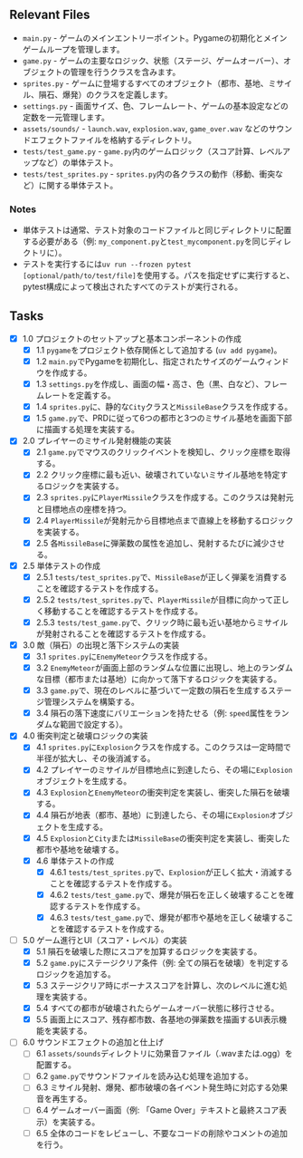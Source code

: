## Relevant Files

-   `main.py` - ゲームのメインエントリーポイント。Pygameの初期化とメインゲームループを管理します。
-   `game.py` - ゲームの主要なロジック、状態（ステージ、ゲームオーバー）、オブジェクトの管理を行うクラスを含みます。
-   `sprites.py` - ゲームに登場するすべてのオブジェクト（都市、基地、ミサイル、隕石、爆発）のクラスを定義します。
-   `settings.py` - 画面サイズ、色、フレームレート、ゲームの基本設定などの定数を一元管理します。
-   `assets/sounds/` - `launch.wav`, `explosion.wav`, `game_over.wav` などのサウンドエフェクトファイルを格納するディレクトリ。
-   `tests/test_game.py` - `game.py`内のゲームロジック（スコア計算、レベルアップなど）の単体テスト。
-   `tests/test_sprites.py` - `sprites.py`内の各クラスの動作（移動、衝突など）に関する単体テスト。

### Notes

-   単体テストは通常、テスト対象のコードファイルと同じディレクトリに配置する必要がある（例: `my_component.py`と`test_mycomponent.py`を同じディレクトリに）。
-   テストを実行するには`uv run --frozen pytest [optional/path/to/test/file]`を使用する。パスを指定せずに実行すると、pytest構成によって検出されたすべてのテストが実行される。

## Tasks

-   [x] 1.0 プロジェクトのセットアップと基本コンポーネントの作成
    -   [x] 1.1 `pygame`をプロジェクト依存関係として追加する (`uv add pygame`)。
    -   [x] 1.2 `main.py`でPygameを初期化し、指定されたサイズのゲームウィンドウを作成する。
    -   [x] 1.3 `settings.py`を作成し、画面の幅・高さ、色（黒、白など）、フレームレートを定義する。
    -   [x] 1.4 `sprites.py`に、静的な`City`クラスと`MissileBase`クラスを作成する。
    -   [x] 1.5 `game.py`で、PRDに従って6つの都市と3つのミサイル基地を画面下部に描画する処理を実装する。

-   [x] 2.0 プレイヤーのミサイル発射機能の実装
    -   [x] 2.1 `game.py`でマウスのクリックイベントを検知し、クリック座標を取得する。
    -   [x] 2.2 クリック座標に最も近い、破壊されていないミサイル基地を特定するロジックを実装する。
    -   [x] 2.3 `sprites.py`に`PlayerMissile`クラスを作成する。このクラスは発射元と目標地点の座標を持つ。
    -   [x] 2.4 `PlayerMissile`が発射元から目標地点まで直線上を移動するロジックを実装する。
    -   [x] 2.5 各`MissileBase`に弾薬数の属性を追加し、発射するたびに減少させる。

-   [x] 2.5 単体テストの作成
    -   [x] 2.5.1 `tests/test_sprites.py`で、`MissileBase`が正しく弾薬を消費することを確認するテストを作成する。
    -   [x] 2.5.2 `tests/test_sprites.py`で、`PlayerMissile`が目標に向かって正しく移動することを確認するテストを作成する。
    -   [x] 2.5.3 `tests/test_game.py`で、クリック時に最も近い基地からミサイルが発射されることを確認するテストを作成する。

-   [x] 3.0 敵（隕石）の出現と落下システムの実装
    -   [x] 3.1 `sprites.py`に`EnemyMeteor`クラスを作成する。
    -   [x] 3.2 `EnemyMeteor`が画面上部のランダムな位置に出現し、地上のランダムな目標（都市または基地）に向かって落下するロジックを実装する。
    -   [x] 3.3 `game.py`で、現在のレベルに基づいて一定数の隕石を生成するステージ管理システムを構築する。
    -   [x] 3.4 隕石の落下速度にバリエーションを持たせる（例: `speed`属性をランダムな範囲で設定する）。

-   [x] 4.0 衝突判定と破壊ロジックの実装
    -   [x] 4.1 `sprites.py`に`Explosion`クラスを作成する。このクラスは一定時間で半径が拡大し、その後消滅する。
    -   [x] 4.2 プレイヤーのミサイルが目標地点に到達したら、その場に`Explosion`オブジェクトを生成する。
    -   [x] 4.3 `Explosion`と`EnemyMeteor`の衝突判定を実装し、衝突した隕石を破壊する。
    -   [x] 4.4 隕石が地表（都市、基地）に到達したら、その場に`Explosion`オブジェクトを生成する。
    -   [x] 4.5 `Explosion`と`City`または`MissileBase`の衝突判定を実装し、衝突した都市や基地を破壊する。
    -   [x] 4.6 単体テストの作成
        -   [x] 4.6.1 `tests/test_sprites.py`で、`Explosion`が正しく拡大・消滅することを確認するテストを作成する。
        -   [x] 4.6.2 `tests/test_game.py`で、爆発が隕石を正しく破壊することを確認するテストを作成する。
        -   [x] 4.6.3 `tests/test_game.py`で、爆発が都市や基地を正しく破壊することを確認するテストを作成する。

-   [ ] 5.0 ゲーム進行とUI（スコア・レベル）の実装
    -   [x] 5.1 隕石を破壊した際にスコアを加算するロジックを実装する。
    -   [x] 5.2 `game.py`にステージクリア条件（例: 全ての隕石を破壊）を判定するロジックを追加する。
    -   [x] 5.3 ステージクリア時にボーナススコアを計算し、次のレベルに進む処理を実装する。
    -   [x] 5.4 すべての都市が破壊されたらゲームオーバー状態に移行させる。
    -   [x] 5.5 画面上にスコア、残存都市数、各基地の弾薬数を描画するUI表示機能を実装する。

-   [ ] 6.0 サウンドエフェクトの追加と仕上げ
    -   [ ] 6.1 `assets/sounds`ディレクトリに効果音ファイル（.wavまたは.ogg）を配置する。
    -   [ ] 6.2 `game.py`でサウンドファイルを読み込む処理を追加する。
    -   [ ] 6.3 ミサイル発射、爆発、都市破壊の各イベント発生時に対応する効果音を再生する。
    -   [ ] 6.4 ゲームオーバー画面（例: 「Game Over」テキストと最終スコア表示）を実装する。
    -   [ ] 6.5 全体のコードをレビューし、不要なコードの削除やコメントの追加を行う。
